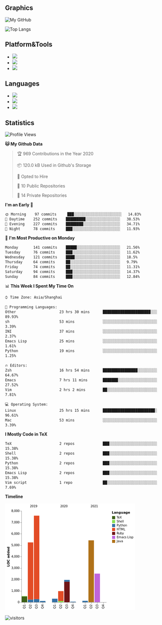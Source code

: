 ## Graphics

![My GitHub](https://github-readme-stats.vercel.app/api?username=SteamedFish&count_private=true&show_icons=true&theme=buefy&include_all_commits=false)

![Top Langs](https://github-readme-stats.vercel.app/api/top-langs/?username=SteamedFish&theme=buefy&hide=ruby&count_private=true&show_icons=true&layout=compact)

## Platform&Tools

* [![](https://img.shields.io/badge/ArchLinux--purple?style=flat-square&logo=ArchLinux)](https://www.archlinux.org/)
* [![](https://img.shields.io/badge/Gentoo-testing-purple?style=flat-square&logo=Gentoo)](https://www.gentoo.org/)
* [![](https://img.shields.io/badge/Doom%20Emacs-28-blue?style=flat-square&logo=Gnu%20emacs&logoColor=white)](https://www.gnu.org/software/emacs/)

## Languages

* [![](https://img.shields.io/badge/-Python-3776AB?style=flat-square&logo=python&logoColor=white)](https://www.python.org/)
* [![](https://img.shields.io/badge/-Bash-00ADD8?style=flat-square&logo=Gnu-bash&logoColor=white)](https://www.gnu.org/software/bash/)
* [![](https://img.shields.io/badge/-Go-00ADD8?style=flat-square&logo=go&logoColor=white)](https://golang.org/)

## Statistics

<!--START_SECTION:waka-->
![Profile Views](http://img.shields.io/badge/Profile%20Views-3-blue)

**🐱 My Github Data** 

> 🏆 969 Contributions in the Year 2020
 > 
> 📦 120.0 kB Used in Github's Storage 
 > 
> 💼 Opted to Hire
 > 
> 📜 10 Public Repositories
 > 
> 🔑 14 Private Repositories 

**I'm an Early 🐤** 

```text
🌞 Morning    97 commits     ███░░░░░░░░░░░░░░░░░░░░░░   14.83% 
🌆 Daytime    252 commits    █████████░░░░░░░░░░░░░░░░   38.53% 
🌃 Evening    227 commits    ████████░░░░░░░░░░░░░░░░░   34.71% 
🌙 Night      78 commits     ███░░░░░░░░░░░░░░░░░░░░░░   11.93%

```
📅 **I'm Most Productive on Monday** 

```text
Monday       141 commits    █████░░░░░░░░░░░░░░░░░░░░   21.56% 
Tuesday      76 commits     ███░░░░░░░░░░░░░░░░░░░░░░   11.62% 
Wednesday    121 commits    ████░░░░░░░░░░░░░░░░░░░░░   18.5% 
Thursday     64 commits     ██░░░░░░░░░░░░░░░░░░░░░░░   9.79% 
Friday       74 commits     ██░░░░░░░░░░░░░░░░░░░░░░░   11.31% 
Saturday     94 commits     ███░░░░░░░░░░░░░░░░░░░░░░   14.37% 
Sunday       84 commits     ███░░░░░░░░░░░░░░░░░░░░░░   12.84%

```


📊 **This Week I Spent My Time On** 

```text
⌚︎ Time Zone: Asia/Shanghai

💬 Programming Languages: 
Other                    23 hrs 30 mins      ██████████████████████░░░   89.93% 
sh                       53 mins             ░░░░░░░░░░░░░░░░░░░░░░░░░   3.39% 
INI                      37 mins             ░░░░░░░░░░░░░░░░░░░░░░░░░   2.37% 
Emacs Lisp               25 mins             ░░░░░░░░░░░░░░░░░░░░░░░░░   1.61% 
Python                   19 mins             ░░░░░░░░░░░░░░░░░░░░░░░░░   1.25%

🔥 Editors: 
Zsh                      16 hrs 54 mins      ████████████████░░░░░░░░░   64.67% 
Emacs                    7 hrs 11 mins       ███████░░░░░░░░░░░░░░░░░░   27.52% 
Vim                      2 hrs 2 mins        ██░░░░░░░░░░░░░░░░░░░░░░░   7.81%

💻 Operating System: 
Linux                    25 hrs 15 mins      ████████████████████████░   96.61% 
Mac                      53 mins             ░░░░░░░░░░░░░░░░░░░░░░░░░   3.39%

```

**I Mostly Code in TeX** 

```text
TeX                      2 repos             ███░░░░░░░░░░░░░░░░░░░░░░   15.38% 
Shell                    2 repos             ███░░░░░░░░░░░░░░░░░░░░░░   15.38% 
Python                   2 repos             ███░░░░░░░░░░░░░░░░░░░░░░   15.38% 
Emacs Lisp               2 repos             ███░░░░░░░░░░░░░░░░░░░░░░   15.38% 
Vim script               1 repo              ██░░░░░░░░░░░░░░░░░░░░░░░   7.69%

```


**Timeline**

![Chart not found](https://github.com/SteamedFish/SteamedFish/blob/master/charts/bar_graph.png) 


<!--END_SECTION:waka-->

![visitors](https://visitor-badge.laobi.icu/badge?page_id=SteamedFish.SteamedFish)
